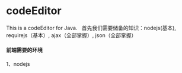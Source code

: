 # codeEditor
This is a codeEditor for Java.
 
首先我们需要储备的知识：nodejs(基本), requirejs（基本）, ajax（全部掌握）, json（全部掌握）
#### 前端需要的环境
1、nodejs
 
####
